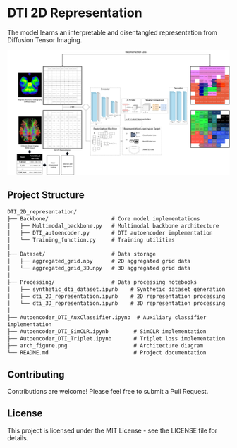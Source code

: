 # DTI 2D Representation

The model learns an interpretable and disentangled representation from Diffusion Tensor Imaging.

![Architecture Overview](arch_figure.png)

## Project Structure

```
DTI_2D_representation/
├── Backbone/                    # Core model implementations
│   ├── Multimodal_backbone.py   # Multimodal backbone architecture
│   ├── DTI_autoencoder.py       # DTI autoencoder implementation
│   └── Training_function.py     # Training utilities
│
├── Dataset/                     # Data storage
│   ├── aggregated_grid.npy      # 2D aggregated grid data
│   └── aggregated_grid_3D.npy   # 3D aggregated grid data
│
├── Processing/                  # Data processing notebooks
│   ├── synthetic_dti_dataset.ipynb    # Synthetic dataset generation
│   ├── dti_2D_representation.ipynb    # 2D representation processing
│   └── dti_3D_representation.ipynb    # 3D representation processing
│
├── Autoencoder_DTI_AuxClassifier.ipynb  # Auxiliary classifier implementation
├── Autoencoder_DTI_SimCLR.ipynb        # SimCLR implementation
├── Autoencoder_DTI_Triplet.ipynb       # Triplet loss implementation
├── arch_figure.png                     # Architecture diagram
└── README.md                           # Project documentation
```
## Contributing

Contributions are welcome! Please feel free to submit a Pull Request.

## License

This project is licensed under the MIT License - see the LICENSE file for details.
